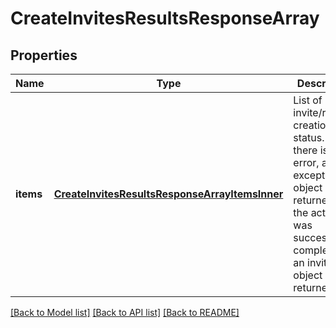 # CreateInvitesResultsResponseArray

## Properties
Name | Type | Description | Notes
------------ | ------------- | ------------- | -------------
**items** | [**CreateInvitesResultsResponseArrayItemsInner**](CreateInvitesResultsResponseArray_items_inner.md) | List of invite/request creation status. If there is an error, an exception object will be returned. If the action was successfully completed, an invite object will be returned. | [optional] [default to null]

[[Back to Model list]](../README.md#documentation-for-models) [[Back to API list]](../README.md#documentation-for-api-endpoints) [[Back to README]](../README.md)


